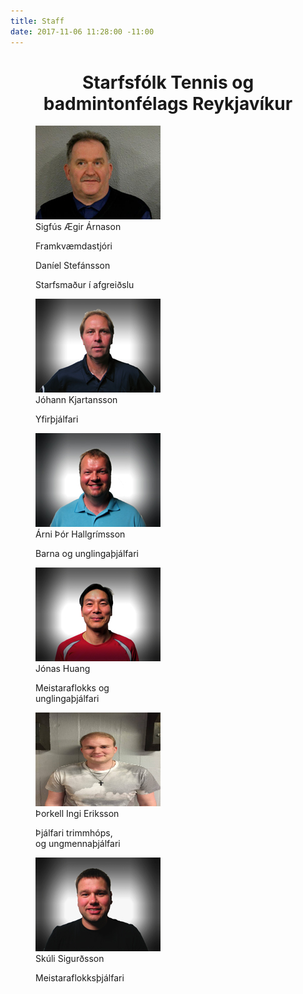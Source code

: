 ```yaml
---
title: Staff
date: 2017-11-06 11:28:00 -11:00
---
```


<head>
	<link href='http://fonts.googleapis.com/css?family=Lobster' rel='stylesheet' type='text/css'>
</head>
<body>
	<h1 class="board_text" id="page_without_coverphoto" align="center">Starfsfólk Tennis og badmintonfélags Reykjavíkur</h1>
	<div id="container">
		<figure id="row1">
			<img src="/images/sigfus.jpg" alt="Sigfús-framkvæmdastjóri">
			<figcaption class="board_text">Sigfús Ægir Árnason</figcaption>
			<p>Framkvæmdastjóri</p>
		</figure>
		<figure id="row2">
			<!--<img src="/images/sigfus.jpg" alt="Áslaug-varaformaður">-->
			<figcaption class="board_text">Daníel Stefánsson</figcaption>
			<p>Starfsmaður í afgreiðslu</p>
		</figure>
	</div>
	<div id="container">
		<figure id="row1">
			<img src="/images/joi_kjartans.jpg" alt="Jói-yfirþjálfari">
			<figcaption class="board_text">Jóhann Kjartansson</figcaption>
			<p>Yfirþjálfari</p>
		</figure>
		<figure id="row2">
			<img src="/images/arni_thor.jpg" alt="Árni-barna og unglingaþjálfari">
			<figcaption class="board_text">Árni Þór Hallgrímsson</figcaption>
			<p>Barna og unglingaþjálfari</p>
		</figure>
	</div>
	<div id="container">
		<figure id="row1">
			<img src="/images/huang.jpg" alt="Huang-meistaraflokks og unglingaþjálfari">
			<figcaption class="board_text">Jónas Huang</figcaption>
			<p>Meistaraflokks og <br> unglingaþjálfari</p>
		</figure>
		<figure id="row2">
			<img 	src="/images/thorkell_tjalfari.jpg"
						alt="Þorkell-þjálfari trimmhóps, barna- og unglingaþjálfari"
						height="150px"
						width="200px">
			<figcaption class="board_text">Þorkell Ingi Eriksson</figcaption>
			<p>Þjálfari trimmhóps, <br> og ungmennaþjálfari</p>
		</figure>
	</div>
	<div id="container">
		<figure id="row3">
			<img src="/images/skuli_sig.jpg" alt="Skúli-meistaraflokksþjálfari">
			<figcaption class="board_text">Skúli Sigurðsson</figcaption>
			<p>Meistaraflokksþjálfari</p>
		</figure>
	</div>
</body>
